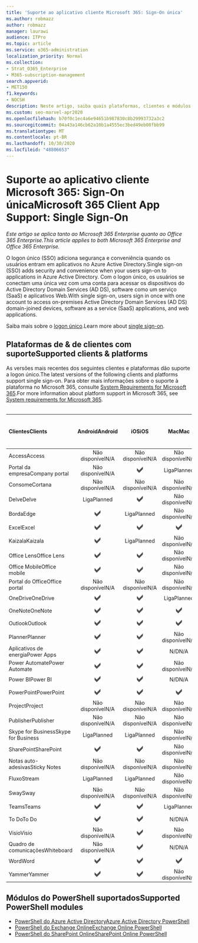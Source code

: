 ```yaml
---
title: 'Suporte ao aplicativo cliente Microsoft 365: Sign-On única'
ms.author: robmazz
author: robmazz
manager: laurawi
audience: ITPro
ms.topic: article
ms.service: o365-administration
localization_priority: Normal
ms.collection:
- Strat_O365_Enterprise
- M365-subscription-management
search.appverid:
- MET150
f1.keywords:
- NOCSH
description: Neste artigo, saiba quais plataformas, clientes e módulos do PowerShell suportam logon único para o Microsoft 365.
ms.custom: seo-marvel-apr2020
ms.openlocfilehash: b70f0c1ec4a6e94651b987830c8b29993732a3c2
ms.sourcegitcommit: 04a43a146cb62a10b1a4555ec3bed49eb08fbb99
ms.translationtype: MT
ms.contentlocale: pt-BR
ms.lasthandoff: 10/30/2020
ms.locfileid: "48806653"
---
```

# <a name="microsoft-365-client-app-support-single-sign-on"></a><span data-ttu-id="d75fc-103">Suporte ao aplicativo cliente Microsoft 365: Sign-On única</span><span class="sxs-lookup"><span data-stu-id="d75fc-103">Microsoft 365 Client App Support: Single Sign-On</span></span>

<span data-ttu-id="d75fc-104">*Este artigo se aplica tanto ao Microsoft 365 Enterprise quanto ao Office 365 Enterprise.*</span><span class="sxs-lookup"><span data-stu-id="d75fc-104">*This article applies to both Microsoft 365 Enterprise and Office 365 Enterprise.*</span></span>

<span data-ttu-id="d75fc-105">O logon único (SSO) adiciona segurança e conveniência quando os usuários entram em aplicativos no Azure Active Directory.</span><span class="sxs-lookup"><span data-stu-id="d75fc-105">Single sign-on (SSO) adds security and convenience when your users sign-on to applications in Azure Active Directory.</span></span> <span data-ttu-id="d75fc-106">Com o logon único, os usuários se conectam uma única vez com uma conta para acessar os dispositivos do Active Directory Domain Services (AD DS), software como um serviço (SaaS) e aplicativos Web.</span><span class="sxs-lookup"><span data-stu-id="d75fc-106">With single sign-on, users sign in once with one account to access on-premises Active Directory Domain Services (AD DS) domain-joined devices, software as a service (SaaS) applications, and web applications.</span></span>

<span data-ttu-id="d75fc-107">Saiba mais sobre o [logon único](https://docs.microsoft.com/azure/active-directory/manage-apps/what-is-single-sign-on).</span><span class="sxs-lookup"><span data-stu-id="d75fc-107">Learn more about [single sign-on](https://docs.microsoft.com/azure/active-directory/manage-apps/what-is-single-sign-on).</span></span>

## <a name="supported-clients--platforms"></a><span data-ttu-id="d75fc-108">Plataformas de & de clientes com suporte</span><span class="sxs-lookup"><span data-stu-id="d75fc-108">Supported clients & platforms</span></span>

<span data-ttu-id="d75fc-109">As versões mais recentes dos seguintes clientes e plataformas dão suporte a logon único.</span><span class="sxs-lookup"><span data-stu-id="d75fc-109">The latest versions of the following clients and platforms support single sign-on.</span></span> <span data-ttu-id="d75fc-110">Para obter mais informações sobre o suporte à plataforma no Microsoft 365, consulte [System Requirements for Microsoft 365](https://products.office.com/office-system-requirements).</span><span class="sxs-lookup"><span data-stu-id="d75fc-110">For more information about platform support in Microsoft 365, see [System requirements for Microsoft 365](https://products.office.com/office-system-requirements).</span></span>
<br>
<br>

| <span data-ttu-id="d75fc-111">Clientes</span><span class="sxs-lookup"><span data-stu-id="d75fc-111">Clients</span></span> | <span data-ttu-id="d75fc-112">Android</span><span class="sxs-lookup"><span data-stu-id="d75fc-112">Android</span></span> | <span data-ttu-id="d75fc-113">iOS</span><span class="sxs-lookup"><span data-stu-id="d75fc-113">iOS</span></span> | <span data-ttu-id="d75fc-114">Mac</span><span class="sxs-lookup"><span data-stu-id="d75fc-114">Mac</span></span>| <span data-ttu-id="d75fc-115">Windows 10</span><span class="sxs-lookup"><span data-stu-id="d75fc-115">Windows 10</span></span> <br> <span data-ttu-id="d75fc-116">Aplicativos modernos</span><span class="sxs-lookup"><span data-stu-id="d75fc-116">Modern Apps</span></span>| <span data-ttu-id="d75fc-117">Windows 10</span><span class="sxs-lookup"><span data-stu-id="d75fc-117">Windows 10</span></span> <br> <span data-ttu-id="d75fc-118">Desktop</span><span class="sxs-lookup"><span data-stu-id="d75fc-118">Desktop</span></span> |
|:---|:---:|:---:|:---:|:---:|:---:|
| <span data-ttu-id="d75fc-119">Access</span><span class="sxs-lookup"><span data-stu-id="d75fc-119">Access</span></span> | <span data-ttu-id="d75fc-120">Não disponível</span><span class="sxs-lookup"><span data-stu-id="d75fc-120">N/A</span></span> | <span data-ttu-id="d75fc-121">Não disponível</span><span class="sxs-lookup"><span data-stu-id="d75fc-121">N/A</span></span> | <span data-ttu-id="d75fc-122">Não disponível</span><span class="sxs-lookup"><span data-stu-id="d75fc-122">N/A</span></span> | <span data-ttu-id="d75fc-123">Não disponível</span><span class="sxs-lookup"><span data-stu-id="d75fc-123">N/A</span></span> | ![Com suporte](../media/check-mark.png) |
| <span data-ttu-id="d75fc-125">Portal da empresa</span><span class="sxs-lookup"><span data-stu-id="d75fc-125">Company portal</span></span> | <span data-ttu-id="d75fc-126">Não disponível</span><span class="sxs-lookup"><span data-stu-id="d75fc-126">N/A</span></span> | ![Com suporte](../media/check-mark.png) | <span data-ttu-id="d75fc-128">Liga</span><span class="sxs-lookup"><span data-stu-id="d75fc-128">Planned</span></span> | ![Com suporte](../media/check-mark.png) | <span data-ttu-id="d75fc-130">N/D</span><span class="sxs-lookup"><span data-stu-id="d75fc-130">N/A</span></span> |
| <span data-ttu-id="d75fc-131">Consome</span><span class="sxs-lookup"><span data-stu-id="d75fc-131">Cortana</span></span> | <span data-ttu-id="d75fc-132">Não disponível</span><span class="sxs-lookup"><span data-stu-id="d75fc-132">N/A</span></span> | <span data-ttu-id="d75fc-133">Não disponível</span><span class="sxs-lookup"><span data-stu-id="d75fc-133">N/A</span></span> | <span data-ttu-id="d75fc-134">Não disponível</span><span class="sxs-lookup"><span data-stu-id="d75fc-134">N/A</span></span> | ![Com suporte](../media/check-mark.png) | <span data-ttu-id="d75fc-136">N/D</span><span class="sxs-lookup"><span data-stu-id="d75fc-136">N/A</span></span> |
| <span data-ttu-id="d75fc-137">Delve</span><span class="sxs-lookup"><span data-stu-id="d75fc-137">Delve</span></span> | <span data-ttu-id="d75fc-138">Liga</span><span class="sxs-lookup"><span data-stu-id="d75fc-138">Planned</span></span> | ![Com suporte](../media/check-mark.png) | <span data-ttu-id="d75fc-140">Não disponível</span><span class="sxs-lookup"><span data-stu-id="d75fc-140">N/A</span></span> | <span data-ttu-id="d75fc-141">Não disponível</span><span class="sxs-lookup"><span data-stu-id="d75fc-141">N/A</span></span> | <span data-ttu-id="d75fc-142">Não disponível</span><span class="sxs-lookup"><span data-stu-id="d75fc-142">N/A</span></span> |
| <span data-ttu-id="d75fc-143">Borda</span><span class="sxs-lookup"><span data-stu-id="d75fc-143">Edge</span></span> | ![Com suporte](../media/check-mark.png) | <span data-ttu-id="d75fc-145">Liga</span><span class="sxs-lookup"><span data-stu-id="d75fc-145">Planned</span></span> | <span data-ttu-id="d75fc-146">Não disponível</span><span class="sxs-lookup"><span data-stu-id="d75fc-146">N/A</span></span> | <span data-ttu-id="d75fc-147">Não disponível</span><span class="sxs-lookup"><span data-stu-id="d75fc-147">N/A</span></span> | ![Com suporte](../media/check-mark.png) |
| <span data-ttu-id="d75fc-149">Excel</span><span class="sxs-lookup"><span data-stu-id="d75fc-149">Excel</span></span> | ![Com suporte](../media/check-mark.png) | ![Com suporte](../media/check-mark.png) | ![Com suporte](../media/check-mark.png) | ![Com suporte](../media/check-mark.png) | ![Com suporte](../media/check-mark.png) |
| <span data-ttu-id="d75fc-155">Kaizala</span><span class="sxs-lookup"><span data-stu-id="d75fc-155">Kaizala</span></span> | ![Com suporte](../media/check-mark.png) | <span data-ttu-id="d75fc-157">Liga</span><span class="sxs-lookup"><span data-stu-id="d75fc-157">Planned</span></span> | <span data-ttu-id="d75fc-158">Não disponível</span><span class="sxs-lookup"><span data-stu-id="d75fc-158">N/A</span></span> | <span data-ttu-id="d75fc-159">Não disponível</span><span class="sxs-lookup"><span data-stu-id="d75fc-159">N/A</span></span> | <span data-ttu-id="d75fc-160">Não disponível</span><span class="sxs-lookup"><span data-stu-id="d75fc-160">N/A</span></span> |
| <span data-ttu-id="d75fc-161">Office Lens</span><span class="sxs-lookup"><span data-stu-id="d75fc-161">Office Lens</span></span>| ![Com suporte](../media/check-mark.png) | ![Com suporte](../media/check-mark.png) | <span data-ttu-id="d75fc-164">Não disponível</span><span class="sxs-lookup"><span data-stu-id="d75fc-164">N/A</span></span> | <span data-ttu-id="d75fc-165">Não disponível</span><span class="sxs-lookup"><span data-stu-id="d75fc-165">N/A</span></span> | <span data-ttu-id="d75fc-166">Não disponível</span><span class="sxs-lookup"><span data-stu-id="d75fc-166">N/A</span></span> |
| <span data-ttu-id="d75fc-167">Office Mobile</span><span class="sxs-lookup"><span data-stu-id="d75fc-167">Office mobile</span></span> | ![Com suporte](../media/check-mark.png) | ![Com suporte](../media/check-mark.png) | <span data-ttu-id="d75fc-170">Não disponível</span><span class="sxs-lookup"><span data-stu-id="d75fc-170">N/A</span></span> | <span data-ttu-id="d75fc-171">Não disponível</span><span class="sxs-lookup"><span data-stu-id="d75fc-171">N/A</span></span> | <span data-ttu-id="d75fc-172">Não disponível</span><span class="sxs-lookup"><span data-stu-id="d75fc-172">N/A</span></span> |
| <span data-ttu-id="d75fc-173">Portal do Office</span><span class="sxs-lookup"><span data-stu-id="d75fc-173">Office portal</span></span> | <span data-ttu-id="d75fc-174">Não disponível</span><span class="sxs-lookup"><span data-stu-id="d75fc-174">N/A</span></span> | <span data-ttu-id="d75fc-175">Não disponível</span><span class="sxs-lookup"><span data-stu-id="d75fc-175">N/A</span></span> | <span data-ttu-id="d75fc-176">Não disponível</span><span class="sxs-lookup"><span data-stu-id="d75fc-176">N/A</span></span> | ![Com suporte](../media/check-mark.png) | <span data-ttu-id="d75fc-178">N/D</span><span class="sxs-lookup"><span data-stu-id="d75fc-178">N/A</span></span> |
| <span data-ttu-id="d75fc-179">OneDrive</span><span class="sxs-lookup"><span data-stu-id="d75fc-179">OneDrive</span></span> | ![Com suporte](../media/check-mark.png) | ![Com suporte](../media/check-mark.png) | <span data-ttu-id="d75fc-182">Liga</span><span class="sxs-lookup"><span data-stu-id="d75fc-182">Planned</span></span> | ![Com suporte](../media/check-mark.png) | <span data-ttu-id="d75fc-184">Liga</span><span class="sxs-lookup"><span data-stu-id="d75fc-184">Planned</span></span> |
| <span data-ttu-id="d75fc-185">OneNote</span><span class="sxs-lookup"><span data-stu-id="d75fc-185">OneNote</span></span> | ![Com suporte](../media/check-mark.png) | ![Com suporte](../media/check-mark.png) | ![Com suporte](../media/check-mark.png) | ![Com suporte](../media/check-mark.png) | <span data-ttu-id="d75fc-190">Liga</span><span class="sxs-lookup"><span data-stu-id="d75fc-190">Planned</span></span> |
| <span data-ttu-id="d75fc-191">Outlook</span><span class="sxs-lookup"><span data-stu-id="d75fc-191">Outlook</span></span> | ![Com suporte](../media/check-mark.png) | ![Com suporte](../media/check-mark.png) | ![Com suporte](../media/check-mark.png) | <span data-ttu-id="d75fc-195">Liga</span><span class="sxs-lookup"><span data-stu-id="d75fc-195">Planned</span></span> | ![Com suporte](../media/check-mark.png) |
| <span data-ttu-id="d75fc-197">Planner</span><span class="sxs-lookup"><span data-stu-id="d75fc-197">Planner</span></span> | ![Com suporte](../media/check-mark.png) | ![Com suporte](../media/check-mark.png) | <span data-ttu-id="d75fc-200">Não disponível</span><span class="sxs-lookup"><span data-stu-id="d75fc-200">N/A</span></span> | <span data-ttu-id="d75fc-201">Não disponível</span><span class="sxs-lookup"><span data-stu-id="d75fc-201">N/A</span></span> | <span data-ttu-id="d75fc-202">Não disponível</span><span class="sxs-lookup"><span data-stu-id="d75fc-202">N/A</span></span> |
| <span data-ttu-id="d75fc-203">Aplicativos de energia</span><span class="sxs-lookup"><span data-stu-id="d75fc-203">Power Apps</span></span> | ![Com suporte](../media/check-mark.png) | ![Com suporte](../media/check-mark.png) | <span data-ttu-id="d75fc-206">N/D</span><span class="sxs-lookup"><span data-stu-id="d75fc-206">N/A</span></span> | <span data-ttu-id="d75fc-207">Liga</span><span class="sxs-lookup"><span data-stu-id="d75fc-207">Planned</span></span> | <span data-ttu-id="d75fc-208">Não disponível</span><span class="sxs-lookup"><span data-stu-id="d75fc-208">N/A</span></span> |
| <span data-ttu-id="d75fc-209">Power Automate</span><span class="sxs-lookup"><span data-stu-id="d75fc-209">Power Automate</span></span> | ![Com suporte](../media/check-mark.png) | ![Com suporte](../media/check-mark.png) | <span data-ttu-id="d75fc-212">Não disponível</span><span class="sxs-lookup"><span data-stu-id="d75fc-212">N/A</span></span> | <span data-ttu-id="d75fc-213">Não disponível</span><span class="sxs-lookup"><span data-stu-id="d75fc-213">N/A</span></span> | <span data-ttu-id="d75fc-214">Não disponível</span><span class="sxs-lookup"><span data-stu-id="d75fc-214">N/A</span></span> |
| <span data-ttu-id="d75fc-215">Power BI</span><span class="sxs-lookup"><span data-stu-id="d75fc-215">Power BI</span></span> | ![Com suporte](../media/check-mark.png) | ![Com suporte](../media/check-mark.png) | <span data-ttu-id="d75fc-218">N/D</span><span class="sxs-lookup"><span data-stu-id="d75fc-218">N/A</span></span> | ![Com suporte](../media/check-mark.png) | <span data-ttu-id="d75fc-220">Liga</span><span class="sxs-lookup"><span data-stu-id="d75fc-220">Planned</span></span> |
| <span data-ttu-id="d75fc-221">PowerPoint</span><span class="sxs-lookup"><span data-stu-id="d75fc-221">PowerPoint</span></span> | ![Com suporte](../media/check-mark.png) | ![Com suporte](../media/check-mark.png) | ![Com suporte](../media/check-mark.png) | ![Com suporte](../media/check-mark.png) | ![Com suporte](../media/check-mark.png) |
| <span data-ttu-id="d75fc-227">Project</span><span class="sxs-lookup"><span data-stu-id="d75fc-227">Project</span></span> | <span data-ttu-id="d75fc-228">Não disponível</span><span class="sxs-lookup"><span data-stu-id="d75fc-228">N/A</span></span> | <span data-ttu-id="d75fc-229">Não disponível</span><span class="sxs-lookup"><span data-stu-id="d75fc-229">N/A</span></span> | <span data-ttu-id="d75fc-230">Não disponível</span><span class="sxs-lookup"><span data-stu-id="d75fc-230">N/A</span></span> | <span data-ttu-id="d75fc-231">Não disponível</span><span class="sxs-lookup"><span data-stu-id="d75fc-231">N/A</span></span> | ![Com suporte](../media/check-mark.png) |
| <span data-ttu-id="d75fc-233">Publisher</span><span class="sxs-lookup"><span data-stu-id="d75fc-233">Publisher</span></span> | <span data-ttu-id="d75fc-234">Não disponível</span><span class="sxs-lookup"><span data-stu-id="d75fc-234">N/A</span></span> | <span data-ttu-id="d75fc-235">Não disponível</span><span class="sxs-lookup"><span data-stu-id="d75fc-235">N/A</span></span> | <span data-ttu-id="d75fc-236">Não disponível</span><span class="sxs-lookup"><span data-stu-id="d75fc-236">N/A</span></span> | <span data-ttu-id="d75fc-237">Não disponível</span><span class="sxs-lookup"><span data-stu-id="d75fc-237">N/A</span></span> | ![Com suporte](../media/check-mark.png) |
| <span data-ttu-id="d75fc-239">Skype for Business</span><span class="sxs-lookup"><span data-stu-id="d75fc-239">Skype for Business</span></span> | <span data-ttu-id="d75fc-240">Liga</span><span class="sxs-lookup"><span data-stu-id="d75fc-240">Planned</span></span> | <span data-ttu-id="d75fc-241">Liga</span><span class="sxs-lookup"><span data-stu-id="d75fc-241">Planned</span></span> | <span data-ttu-id="d75fc-242">Não disponível</span><span class="sxs-lookup"><span data-stu-id="d75fc-242">N/A</span></span> | <span data-ttu-id="d75fc-243">Não disponível</span><span class="sxs-lookup"><span data-stu-id="d75fc-243">N/A</span></span> | <span data-ttu-id="d75fc-244">Não disponível</span><span class="sxs-lookup"><span data-stu-id="d75fc-244">N/A</span></span> |
| <span data-ttu-id="d75fc-245">SharePoint</span><span class="sxs-lookup"><span data-stu-id="d75fc-245">SharePoint</span></span> | ![Com suporte](../media/check-mark.png) | ![Com suporte](../media/check-mark.png) | <span data-ttu-id="d75fc-248">Não disponível</span><span class="sxs-lookup"><span data-stu-id="d75fc-248">N/A</span></span> | <span data-ttu-id="d75fc-249">Não disponível</span><span class="sxs-lookup"><span data-stu-id="d75fc-249">N/A</span></span> | <span data-ttu-id="d75fc-250">Não disponível</span><span class="sxs-lookup"><span data-stu-id="d75fc-250">N/A</span></span> |
| <span data-ttu-id="d75fc-251">Notas auto-adesivas</span><span class="sxs-lookup"><span data-stu-id="d75fc-251">Sticky Notes</span></span> | <span data-ttu-id="d75fc-252">Não disponível</span><span class="sxs-lookup"><span data-stu-id="d75fc-252">N/A</span></span> | <span data-ttu-id="d75fc-253">Não disponível</span><span class="sxs-lookup"><span data-stu-id="d75fc-253">N/A</span></span> | <span data-ttu-id="d75fc-254">Não disponível</span><span class="sxs-lookup"><span data-stu-id="d75fc-254">N/A</span></span> | <span data-ttu-id="d75fc-255">Não disponível</span><span class="sxs-lookup"><span data-stu-id="d75fc-255">N/A</span></span> | ![Com suporte](../media/check-mark.png) |
| <span data-ttu-id="d75fc-257">Fluxo</span><span class="sxs-lookup"><span data-stu-id="d75fc-257">Stream</span></span> | <span data-ttu-id="d75fc-258">Liga</span><span class="sxs-lookup"><span data-stu-id="d75fc-258">Planned</span></span> | <span data-ttu-id="d75fc-259">Liga</span><span class="sxs-lookup"><span data-stu-id="d75fc-259">Planned</span></span> | <span data-ttu-id="d75fc-260">Não disponível</span><span class="sxs-lookup"><span data-stu-id="d75fc-260">N/A</span></span> | <span data-ttu-id="d75fc-261">Não disponível</span><span class="sxs-lookup"><span data-stu-id="d75fc-261">N/A</span></span> | <span data-ttu-id="d75fc-262">Não disponível</span><span class="sxs-lookup"><span data-stu-id="d75fc-262">N/A</span></span> |
| <span data-ttu-id="d75fc-263">Sway</span><span class="sxs-lookup"><span data-stu-id="d75fc-263">Sway</span></span> | <span data-ttu-id="d75fc-264">Não disponível</span><span class="sxs-lookup"><span data-stu-id="d75fc-264">N/A</span></span> | <span data-ttu-id="d75fc-265">Não disponível</span><span class="sxs-lookup"><span data-stu-id="d75fc-265">N/A</span></span> | <span data-ttu-id="d75fc-266">Não disponível</span><span class="sxs-lookup"><span data-stu-id="d75fc-266">N/A</span></span> | <span data-ttu-id="d75fc-267">Não disponível</span><span class="sxs-lookup"><span data-stu-id="d75fc-267">N/A</span></span> | ![Com suporte](../media/check-mark.png) |
| <span data-ttu-id="d75fc-269">Teams</span><span class="sxs-lookup"><span data-stu-id="d75fc-269">Teams</span></span> | ![Com suporte](../media/check-mark.png) | ![Com suporte](../media/check-mark.png) | <span data-ttu-id="d75fc-272">Liga</span><span class="sxs-lookup"><span data-stu-id="d75fc-272">Planned</span></span> | <span data-ttu-id="d75fc-273">Não disponível</span><span class="sxs-lookup"><span data-stu-id="d75fc-273">N/A</span></span> | <span data-ttu-id="d75fc-274">Liga</span><span class="sxs-lookup"><span data-stu-id="d75fc-274">Planned</span></span> |
| <span data-ttu-id="d75fc-275">To Do</span><span class="sxs-lookup"><span data-stu-id="d75fc-275">To Do</span></span> | ![Com suporte](../media/check-mark.png) | ![Com suporte](../media/check-mark.png) | <span data-ttu-id="d75fc-278">N/D</span><span class="sxs-lookup"><span data-stu-id="d75fc-278">N/A</span></span> | ![Com suporte](../media/check-mark.png) | <span data-ttu-id="d75fc-280">N/D</span><span class="sxs-lookup"><span data-stu-id="d75fc-280">N/A</span></span> |
| <span data-ttu-id="d75fc-281">Visio</span><span class="sxs-lookup"><span data-stu-id="d75fc-281">Visio</span></span> | <span data-ttu-id="d75fc-282">Não disponível</span><span class="sxs-lookup"><span data-stu-id="d75fc-282">N/A</span></span> | ![Com suporte](../media/check-mark.png) | <span data-ttu-id="d75fc-284">Não disponível</span><span class="sxs-lookup"><span data-stu-id="d75fc-284">N/A</span></span> | <span data-ttu-id="d75fc-285">Não disponível</span><span class="sxs-lookup"><span data-stu-id="d75fc-285">N/A</span></span> | ![Com suporte](../media/check-mark.png) |
| <span data-ttu-id="d75fc-287">Quadro de comunicações</span><span class="sxs-lookup"><span data-stu-id="d75fc-287">Whiteboard</span></span> | <span data-ttu-id="d75fc-288">Não disponível</span><span class="sxs-lookup"><span data-stu-id="d75fc-288">N/A</span></span> | ![Com suporte](../media/check-mark.png) | <span data-ttu-id="d75fc-290">N/D</span><span class="sxs-lookup"><span data-stu-id="d75fc-290">N/A</span></span> | ![Com suporte](../media/check-mark.png) | <span data-ttu-id="d75fc-292">N/D</span><span class="sxs-lookup"><span data-stu-id="d75fc-292">N/A</span></span> |
| <span data-ttu-id="d75fc-293">Word</span><span class="sxs-lookup"><span data-stu-id="d75fc-293">Word</span></span> | ![Com suporte](../media/check-mark.png) | ![Com suporte](../media/check-mark.png) | ![Com suporte](../media/check-mark.png) | ![Com suporte](../media/check-mark.png) | ![Com suporte](../media/check-mark.png) |
| <span data-ttu-id="d75fc-299">Yammer</span><span class="sxs-lookup"><span data-stu-id="d75fc-299">Yammer</span></span> | ![Com suporte](../media/check-mark.png) | ![Com suporte](../media/check-mark.png) | <span data-ttu-id="d75fc-302">Não disponível</span><span class="sxs-lookup"><span data-stu-id="d75fc-302">N/A</span></span> | <span data-ttu-id="d75fc-303">Não disponível</span><span class="sxs-lookup"><span data-stu-id="d75fc-303">N/A</span></span> | <span data-ttu-id="d75fc-304">Liga</span><span class="sxs-lookup"><span data-stu-id="d75fc-304">Planned</span></span> |

## <a name="supported-powershell-modules"></a><span data-ttu-id="d75fc-305">Módulos do PowerShell suportados</span><span class="sxs-lookup"><span data-stu-id="d75fc-305">Supported PowerShell modules</span></span>

- [<span data-ttu-id="d75fc-306">PowerShell do Azure Active Directory</span><span class="sxs-lookup"><span data-stu-id="d75fc-306">Azure Active Directory PowerShell</span></span>](https://docs.microsoft.com/powershell/azure/active-directory/overview?view=azureadps-2.0)
- [<span data-ttu-id="d75fc-307">PowerShell do Exchange Online</span><span class="sxs-lookup"><span data-stu-id="d75fc-307">Exchange Online PowerShell</span></span>](https://docs.microsoft.com/powershell/exchange/exchange-online-powershell)
- [<span data-ttu-id="d75fc-308">PowerShell do SharePoint Online</span><span class="sxs-lookup"><span data-stu-id="d75fc-308">SharePoint Online PowerShell</span></span>](https://docs.microsoft.com/powershell/sharepoint/sharepoint-online/connect-sharepoint-online)
